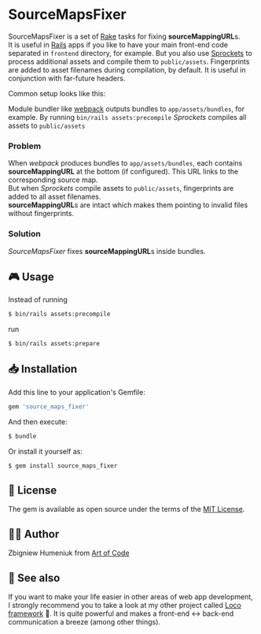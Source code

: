 # SourceMapsFixer

SourceMapsFixer is a set of [Rake](https://ruby.github.io/rake/) tasks for fixing **sourceMappingURL**s.  
It is useful in [Rails](https://rubyonrails.org) apps if you like to have your main front-end code separated in `frontend` directory, for example. But you also use [Sprockets](https://github.com/rails/sprockets-rails) to process additional assets and compile them to `public/assets`. Fingerprints are added to asset filenames during compilation, by default. It is useful in conjunction with far-future headers.

Common setup looks like this:

Module bundler like [webpack](https://webpack.js.org) outputs bundles to `app/assets/bundles`, for example. By running `bin/rails assets:precompile` _Sprockets_ compiles all assets to `public/assets`

### Problem

When _webpack_ produces bundles to `app/assets/bundles`, each contains **sourceMappingURL** at the bottom (if configured). This URL links to the corresponding source map.  
But when _Sprockets_ compile assets to `public/assets`, fingerprints are added to all asset filenames.  
**sourceMappingURL**s are intact which makes them pointing to invalid files without fingerprints.

### Solution

_SourceMapsFixer_ fixes **sourceMappingURL**s inside bundles.  


## 🎮 Usage

Instead of running

```bash
$ bin/rails assets:precompile
```

run

```bash
$ bin/rails assets:prepare
```


## 📥 Installation

Add this line to your application's Gemfile:

```ruby
gem 'source_maps_fixer'
```

And then execute:
```bash
$ bundle
```

Or install it yourself as:
```bash
$ gem install source_maps_fixer
```


## 📜 License
The gem is available as open source under the terms of the [MIT License](https://opensource.org/licenses/MIT).


## 👨‍🏭 Author
Zbigniew Humeniuk from [Art of Code](https://artofcode.co)


## 👀 See also
If you want to make your life easier in other areas of web app development, I strongly recommend you to take a look at my other project called [Loco framework](http://locoframework.org) 🙂. It is quite powerful and makes a front-end <-> back-end communication a breeze (among other things).
